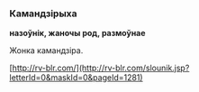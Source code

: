 ### Камандзірыха
**назоўнік, жаночы род, размоўнае**

Жонка камандзіра.

<a rel="author">[http://rv-blr.com/](http://rv-blr.com/slounik.jsp?letterId=0&maskId=0&pageId=1281)</a>
